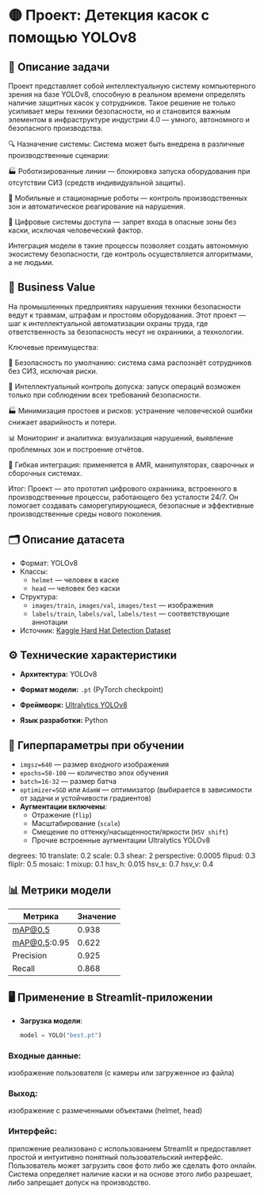 # 🟡 Проект: Детекция касок с помощью YOLOv8

## 📌 Описание задачи

Проект представляет собой интеллектуальную систему компьютерного зрения на базе YOLOv8, способную в реальном времени определять наличие защитных касок у сотрудников. Такое решение не только усиливает меры техники безопасности, но и становится важным элементом в инфраструктуре индустрии 4.0 — умного, автономного и безопасного производства.

🔍 Назначение системы:
Система может быть внедрена в различные производственные сценарии:

🏭 Роботизированные линии — блокировка запуска оборудования при отсутствии СИЗ (средств индивидуальной защиты).

🤖 Мобильные и стационарные роботы — контроль производственных зон и автоматическое реагирование на нарушения.

🔐 Цифровые системы доступа — запрет входа в опасные зоны без каски, исключая человеческий фактор.

Интеграция модели в такие процессы позволяет создать автономную экосистему безопасности, где контроль осуществляется алгоритмами, а не людьми.
## 💼 Business Value
На промышленных предприятиях нарушения техники безопасности ведут к травмам, штрафам и простоям оборудования. Этот проект — шаг к интеллектуальной автоматизации охраны труда, где ответственность за безопасность несут не охранники, а технологии.

Ключевые преимущества:

🔧 Безопасность по умолчанию: система сама распознаёт сотрудников без СИЗ, исключая риски.

🤖 Интеллектуальный контроль допуска: запуск операций возможен только при соблюдении всех требований безопасности.

🏭 Минимизация простоев и рисков: устранение человеческой ошибки снижает аварийность и потери.

📊 Мониторинг и аналитика: визуализация нарушений, выявление проблемных зон и построение отчётов.

🚀 Гибкая интеграция: применяется в AMR, манипуляторах, сварочных и сборочных системах.

Итог:
Проект — это прототип цифрового охранника, встроенного в производственные процессы, работающего без усталости 24/7. Он помогает создавать саморегулирующиеся, безопасные и эффективные производственные среды нового поколения.

## 🗂 Описание датасета

- Формат: YOLOv8
- Классы:
  - `helmet` — человек в каске
  - `head` — человек без каски
- Структура:
  - `images/train`, `images/val`, `images/test` — изображения
  - `labels/train`, `labels/val`, `labels/test` — соответствующие аннотации
- Источник: [Kaggle Hard Hat Detection Dataset](https://www.kaggle.com/datasets/andrewmvd/hard-hat-detection)

## ⚙️ Технические характеристики

- **Архитектура:** YOLOv8

- **Формат модели:** `.pt` (PyTorch checkpoint)

- **Фреймворк:** [Ultralytics YOLOv8](https://github.com/ultralytics/ultralytics)  

- **Язык разработки:** Python

## 🔧 Гиперпараметры при обучении

- `imgsz=640` — размер входного изображения  
- `epochs=50-100` — количество эпох обучения  
- `batch=16-32` — размер батча  
- `optimizer=SGD` или `AdamW` — оптимизатор (выбирается в зависимости от задачи и устойчивости градиентов)  
- **Аугментации включены**:
  - Отражение (`flip`)
  - Масштабирование (`scale`)
  - Смещение по оттенку/насыщенности/яркости (`HSV shift`)
  - Прочие встроенные аугментации Ultralytics YOLOv8

degrees: 10
translate: 0.2
scale: 0.3
shear: 2
perspective: 0.0005
flipud: 0.3
fliplr: 0.5
mosaic: 1
mixup: 0.1
hsv_h: 0.015
hsv_s: 0.7
hsv_v: 0.4

## 📊 Метрики модели

| Метрика           | Значение |
|-------------------|----------|
| mAP@0.5           | 0.938    |
| mAP@0.5:0.95      | 0.622    |
| Precision         | 0.925    |
| Recall            | 0.868    |

## 🖥 Применение в Streamlit-приложении

- **Загрузка модели**:
  ```python
  model = YOLO("best.pt")
### Входные данные: 
изображение пользователя (с камеры или загруженное из файла)

### Выход: 
изображение с размеченными объектами (helmet, head)

### Интерфейс: 
приложение реализовано с использованием Streamlit и предоставляет простой и интуитивно понятный пользовательский интерфейс. Пользователь может загрузить свое фото либо же сделать фото онлайн. Система определяет наличие каски и на основе этого либо разрешает, либо запрещает допуск на производство. 
